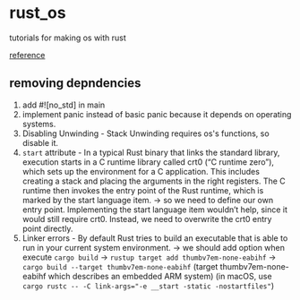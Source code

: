 # rust_os

tutorials for making os with rust

[reference](os.phil-opp.com) 

## removing depndencies

1. add #![no_std] in main
2. implement panic instead of basic panic because it depends on operating systems.
3. Disabling Unwinding - Stack Unwinding requires os's functions, so disable it.
4. `start` attribute - In a typical Rust binary that links the standard library, execution starts in a C runtime library called crt0 (“C runtime zero”), which sets up the environment for a C application. This includes creating a stack and placing the arguments in the right registers. The C runtime then invokes the entry point of the Rust runtime, which is marked by the start language item.
-> so we need to define our own entry point. Implementing the start language item wouldn’t help, since it would still require crt0. Instead, we need to overwrite the crt0 entry point directly.
5. Linker errors - By default Rust tries to build an executable that is able to run in your current system environment. -> we should add option when execute `cargo build`
-> `rustup target add thumbv7em-none-eabihf` -> `cargo build --target thumbv7em-none-eabihf`
   (target thumbv7em-none-eabihf which describes an embedded ARM system) (in macOS, use `cargo rustc -- -C link-args="-e __start -static -nostartfiles"`)
